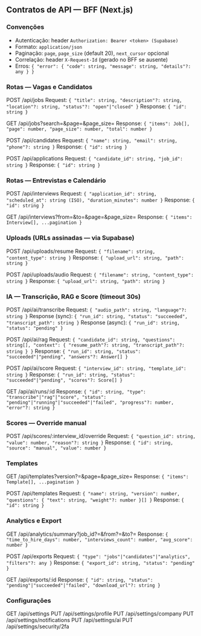 ## Contratos de API — BFF (Next.js)

### Convenções
- Autenticação: header `Authorization: Bearer <token> (Supabase)`
- Formato: `application/json`
- Paginação: `page`, `page_size` (default 20), `next_cursor` opcional
- Correlação: header `X-Request-Id` (gerado no BFF se ausente)
- Erros: `{ "error": { "code": string, "message": string, "details"?: any } }`

### Rotas — Vagas e Candidatos
POST /api/jobs
Request: `{ "title": string, "description"?: string, "location"?: string, "status"?: "open"|"closed" }`
Response: `{ "id": string }`

GET /api/jobs?search=&page=&page_size=
Response: `{ "items": Job[], "page": number, "page_size": number, "total": number }`

POST /api/candidates
Request: `{ "name": string, "email": string, "phone"?: string }`
Response: `{ "id": string }`

POST /api/applications
Request: `{ "candidate_id": string, "job_id": string }`
Response: `{ "id": string }`

### Rotas — Entrevistas e Calendário
POST /api/interviews
Request: `{ "application_id": string, "scheduled_at": string (ISO), "duration_minutes": number }`
Response: `{ "id": string }`

GET /api/interviews?from=&to=&page=&page_size=
Response: `{ "items": Interview[], ...pagination }`

### Uploads (URLs assinadas — via Supabase)
POST /api/uploads/resume
Request: `{ "filename": string, "content_type": string }`
Response: `{ "upload_url": string, "path": string }`

POST /api/uploads/audio
Request: `{ "filename": string, "content_type": string }`
Response: `{ "upload_url": string, "path": string }`

### IA — Transcrição, RAG e Score (timeout 30s)
POST /api/ai/transcribe
Request: `{ "audio_path": string, "language"?: string }`
Response (sync): `{ "run_id": string, "status": "succeeded", "transcript_path": string }`
Response (async): `{ "run_id": string, "status": "pending" }`

POST /api/ai/rag
Request: `{ "candidate_id": string, "questions": string[], "context": { "resume_path"?: string, "transcript_path"?: string } }`
Response: `{ "run_id": string, "status": "succeeded"|"pending", "answers"?: Answer[] }`

POST /api/ai/score
Request: `{ "interview_id": string, "template_id": string }`
Response: `{ "run_id": string, "status": "succeeded"|"pending", "scores"?: Score[] }`

GET /api/ai/runs/:id
Response: `{ "id": string, "type": "transcribe"|"rag"|"score", "status": "pending"|"running"|"succeeded"|"failed", "progress"?: number, "error"?: string }`

### Scores — Override manual
POST /api/scores/:interview_id/override
Request: `{ "question_id": string, "value": number, "reason"?: string }`
Response: `{ "id": string, "source": "manual", "value": number }`

### Templates
GET /api/templates?version?=&page=&page_size=
Response: `{ "items": Template[], ...pagination }`

POST /api/templates
Request: `{ "name": string, "version": number, "questions": { "text": string, "weight"?: number }[] }`
Response: `{ "id": string }`

### Analytics e Export
GET /api/analytics/summary?job_id?=&from?=&to?=
Response: `{ "time_to_hire_days": number, "interviews_count": number, "avg_score": number }`

POST /api/exports
Request: `{ "type": "jobs"|"candidates"|"analytics", "filters"?: any }`
Response: `{ "export_id": string, "status": "pending" }`

GET /api/exports/:id
Response: `{ "id": string, "status": "pending"|"succeeded"|"failed", "download_url"?: string }`

### Configurações
GET /api/settings
PUT /api/settings/profile
PUT /api/settings/company
PUT /api/settings/notifications
PUT /api/settings/ai
PUT /api/settings/security/2fa


